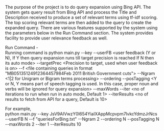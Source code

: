The purpose of the project is to do query expansion using Bing API.
The system gets query result from Bing API and process the Title and Description received to produce a set of relevant terms using tf-idf scoring.
The top scoring relevant terms are then added to the query to create the expanded query.
There are various features supported by the system using the parameters below in the Run Command section.
The system provides facility to provide user relevance feedback as well.

Run Command -  
Running command is
python main.py --key <bing account key>
--userFB <user feedback (Y or N), If Y then query expansion runs till target precision is reached If N then its auto mode>
--targetPrec <Precision to target, used when user feedback is on>
--f <file containing queries in format "MB051<newline>35124912364457984<newline>Feb 2011 British Government cuts<endOfFile>">
--Ngram <1|2 for Unigram or Bigram terms processing>
--ordering <Y or N for ordering or non-ordering the expanded query terms>
--posTagging <Y or N, Y means part of speech tagging is used. In this case, proper noun and verbs will be ignored for query expansion>
--maxWords <number of words to expand in one iteration>
--iter <no of iterations to run when run in auto mode, Default 1>
--iterResults <no of results to fetch from API for a query, Default is 10>

For example,  
python main.py --key JsV9AIVwzY0l654YiaIXAppMcpvpm7lvkcYdmzJrNcs --userFB N --f "queriesForBing.txt" --Ngram 2 --ordering N --posTagging N --maxWords 2 --iter 1 --iterResults 10
